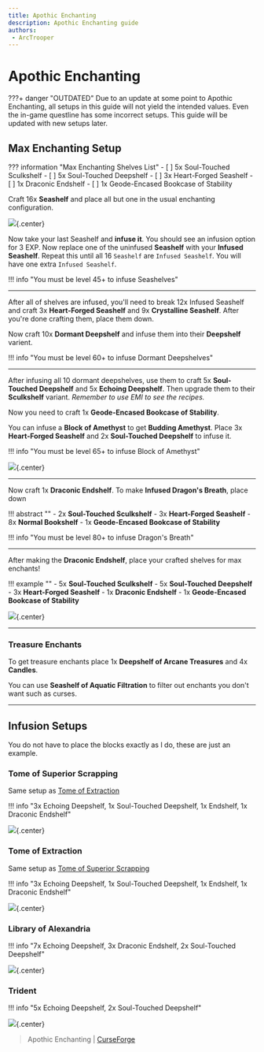 ```yaml
---
title: Apothic Enchanting
description: Apothic Enchanting guide
authors:
 - ArcTrooper
---
```


# Apothic Enchanting

???+ danger "OUTDATED"
	Due to an update at some point to Apothic Enchanting, all setups in this guide will not yield the intended values. Even the in-game questline has some incorrect setups. This guide will be updated with new setups later.

## Max Enchanting Setup

??? information "Max Enchanting Shelves List"
	- [ ] 5x Soul-Touched Sculkshelf
	- [ ] 5x Soul-Touched Deepshelf
	- [ ] 3x Heart-Forged Seashelf
	- [ ] 1x Draconic Endshelf
	- [ ] 1x Geode-Encased Bookcase of Stability

Craft 16x **Seashelf** and place all but one in the usual enchanting configuration.  

![](img/apoth10_seashelf.png){.center}

Now take your last Seashelf and **infuse it**. You should see an infusion option for 3 EXP. Now replace one of the uninfused **Seashelf** with your **Infused Seashelf**. Repeat this until all 16 `Seashelf` are `Infused Seashelf`. You will have one extra `Infused Seashelf`.

!!! info "You must be level 45+ to infuse Seashelves"

---

After all of shelves are infused, you'll need to break 12x Infused Seashelf and craft 3x **Heart-Forged Seashelf** and 9x **Crystalline Seashelf**. After you're done crafting them, place them down.

Now craft 10x **Dormant Deepshelf** and infuse them into their **Deepshelf** varient.

!!! info "You must be level 60+ to infuse Dormant Deepshelves"

---

After infusing all 10 dormant deepshelves, use them to craft 5x **Soul-Touched Deepshelf** and 5x **Echoing Deepshelf**. Then upgrade them to their **Sculkshelf** variant. *Remember to use EMI to see the recipes.* 

Now you need to craft 1x **Geode-Encased Bookcase of Stability**. 

You can infuse a **Block of Amethyst** to get **Budding Amethyst**. Place 3x **Heart-Forged Seashelf** and 2x **Soul-Touched Deepshelf** to infuse it.

!!! info "You must be level 65+ to infuse Block of Amethyst"

![](img/apoth10_budame.png){.center}

---

Now craft 1x **Draconic Endshelf**. To make **Infused Dragon's Breath**, place down 

!!! abstract ""
	- 2x **Soul-Touched Sculkshelf**
	- 3x **Heart-Forged Seashelf**
	- 8x **Normal Bookshelf**
	- 1x **Geode-Encased Bookcase of Stability**

!!! info "You must be level 80+ to infuse Dragon's Breath"

---

After making the **Draconic Endshelf**, place your crafted shelves for max enchants!

!!! example ""
	- 5x **Soul-Touched Sculkshelf**
	- 5x **Soul-Touched Deepshelf**
	- 3x **Heart-Forged Seashelf**
	- 1x **Draconic Endshelf**
	- 1x **Geode-Encased Bookcase of Stability**

![](img/apoth10_finalsetup.png){.center}

---

### Treasure Enchants

To get treasure enchants place 1x **Deepshelf of Arcane Treasures** and 4x **Candles**.
	
You can use **Seashelf of Aquatic Filtration** to filter out enchants you don't want such as curses.

---

## Infusion Setups

You do not have to place the blocks exactly as I do, these are just an example.

### Tome of Superior Scrapping

Same setup as [Tome of Extraction](#tome-of-extraction)

!!! info "3x Echoing Deepshelf, 1x Soul-Touched Deepshelf, 1x Endshelf, 1x Draconic Endshelf"

![](img/apoth10_scrapping_extraction.png){.center}

### Tome of Extraction

Same setup as [Tome of Superior Scrapping](#tome-of-superior-scrapping)

!!! info "3x Echoing Deepshelf, 1x Soul-Touched Deepshelf, 1x Endshelf, 1x Draconic Endshelf"

![](img/apoth10_scrapping_extraction.png){.center}

### Library of Alexandria

!!! info "7x Echoing Deepshelf, 3x Draconic Endshelf, 2x Soul-Touched Deepshelf"

![](img/apoth10_library.png){.center}

### Trident

!!! info "5x Echoing Deepshelf, 2x Soul-Touched Deepshelf"

![](img/apoth10_trident.png){.center}

> Apothic Enchanting | [CurseForge](https://legacy.curseforge.com/minecraft/mc-mods/apothic-enchanting)
